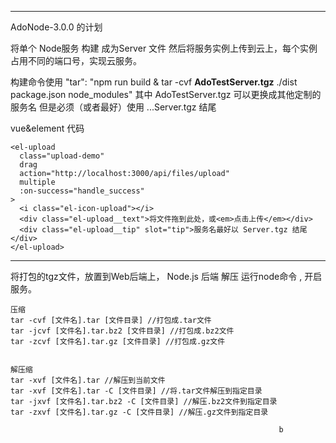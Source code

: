***

AdoNode-3.0.0 的计划

将单个 Node服务 构建 成为Server 文件 然后将服务实例上传到云上，每个实例占用不同的端口号，实现云服务。

构建命令使用 
"tar": "npm run build & tar -cvf **AdoTestServer.tgz** ./dist package.json node_modules"
其中 AdoTestServer.tgz 可以更换成其他定制的服务名 但是必须（或者最好）使用 ...Server.tgz 结尾

vue&element 代码
````
<el-upload
  class="upload-demo"
  drag
  action="http://localhost:3000/api/files/upload"
  multiple
  :on-success="handle_success"
>
  <i class="el-icon-upload"></i>
  <div class="el-upload__text">将文件拖到此处，或<em>点击上传</em></div>
  <div class="el-upload__tip" slot="tip">服务名最好以 Server.tgz 结尾</div>
</el-upload>
````

***

将打包的tgz文件，放置到Web后端上，
Node.js 后端 解压 运行node命令 , 开启服务。

````
压缩
tar -cvf [文件名].tar [文件目录] //打包成.tar文件
tar -jcvf [文件名].tar.bz2 [文件目录] //打包成.bz2文件
tar -zcvf [文件名].tar.gz [文件目录] //打包成.gz文件


解压缩
tar -xvf [文件名].tar //解压到当前文件
tar -xvf [文件名].tar -C [文件目录] //将.tar文件解压到指定目录
tar -jxvf [文件名].tar.bz2 -C [文件目录] //解压.bz2文件到指定目录
tar -zxvf [文件名].tar.gz -C [文件目录] //解压.gz文件到指定目录

````
                                                                b